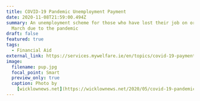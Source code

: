 ```yaml
---
title: COVID-19 Pandemic Unemployment Payment
date: 2020-11-08T21:59:00.494Z
summary: An unemployment scheme for those who have lost their job on or after
  March due to the pandemic
draft: false
featured: true
tags:
  - Financial Aid
external_link: https://services.mywelfare.ie/en/topics/covid-19-payments/covid-19-pandemic-unemployment-payment/
image:
  filename: pup.jpg
  focal_point: Smart
  preview_only: true
  caption: Photo by
    [wicklownews.net](https://wicklownews.net/2020/05/covid-19-pandemic-unemployment-payment-needs-to-be-paid-until-the-end-of-2020/)
---
```

